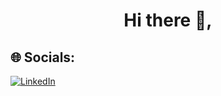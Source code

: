 <h1 align="center">Hi there 👋,</h1>


## 🌐 Socials:
[![LinkedIn](https://img.shields.io/badge/LinkedIn-%230077B5.svg?logo=linkedin&logoColor=white)](https://linkedin.com/in/sadanand-miskin-a1414a1a4/) 


<!-- Proudly created with GPRM ( https://gprm.itsvg.in ) -->
